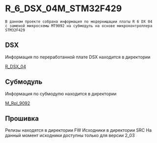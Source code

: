 # **R_6_DSX_04M_STM32F429**

    В данном проекте собрана информация по модернищации платы R 6 DX 04
    с заменой микросхемы MT9092 на субмодуль на основе микроконтроллера STM32F429

## DSX
Информация по переработанной плате DSX находится в директории

[R_DSX_04](http://gitlab.git-holding.ru:9071/git-comm/mt9092-stm/-/tree/main/R_DSX_04_M?ref_type=heads)

##  Субмодуль
Информация по субмодулю находится в директории

[M_Rpl_9092](http://gitlab.git-holding.ru:9071/git-comm/mt9092-stm/-/tree/main/M_Rpl_9092?ref_type=heads)

## Прошивка 

Релизы находятся в директории FW
Исходники в директории SRC
На данный момент исходники доступны только для версии 2_03

